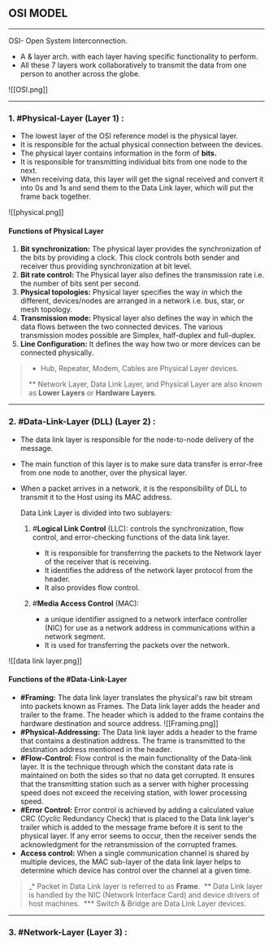 ## OSI MODEL
---
OSI- Open System Interconnection. 
- A & layer arch. with each layer having specific functionality to perform.
- All these 7 layers work collaboratively to transmit the data from one person to another across the globe.

![[OSI.png]]

---
### **1. #Physical-Layer (Layer 1) :**
- The lowest layer of the OSI reference model is the physical layer. 
- It is responsible for the actual physical connection between the devices. 
- The physical layer contains information in the form of **bits.**
- It is responsible for transmitting individual bits from one node to the next. 
- When receiving data, this layer will get the signal received and convert it into 0s and 1s and send them to the Data Link layer, which will put the frame back together.

![[physical.png]]

#### Functions of Physical Layer

1.  **Bit synchronization:** The physical layer provides the synchronization of the bits by providing a clock. This clock controls both sender and receiver thus providing synchronization at bit level.
2.  **Bit rate control:** The Physical layer also defines the transmission rate i.e. the number of bits sent per second.
3.   **Physical topologies:** Physical layer specifies the way in which the different, devices/nodes are arranged in a network i.e. bus, star, or mesh topology.
4.  **Transmission mode:** Physical layer also defines the way in which the data flows between the two connected devices. The various transmission modes possible are Simplex, half-duplex and full-duplex.
5. **Line Configuration:** It defines the way how two or more devices can be connected physically.



> * Hub, Repeater, Modem, Cables are Physical Layer devices. 
>
>** Network Layer, Data Link Layer, and Physical Layer are also known as **Lower Layers** or **Hardware Layers**.


---

### **2.  #Data-Link-Layer (DLL) (Layer 2) :**
- The data link layer is responsible for the node-to-node delivery of the message. 
- The main function of this layer is to make sure data transfer is error-free from one node to another, over the physical layer. 
- When a packet arrives in a network, it is the responsibility of DLL to transmit it to the Host using its MAC address.

	Data Link Layer is divided into two sublayers:  

	1.  #**Logical Link Control** (LLC):  controls the synchronization, flow control, and error-checking functions of the data link layer.
		-   It is responsible for transferring the packets to the Network layer of the receiver that is receiving.
		-   It identifies the address of the network layer protocol from the header.
		-   It also provides flow control.

	2.  #**Media Access Control** (MAC): 
		- a unique identifier assigned to a network interface controller (NIC) for use as a network address in communications within a network segment.
		-  It is used for transferring the packets over the network.

![[data link layer.png]]

#### Functions of the #Data-Link-Layer
-   **#Framing:** The data link layer translates the physical's raw bit stream into packets known as Frames. The Data link layer adds the header and trailer to the frame. The header which is added to the frame contains the hardware destination and source address.
		![[Framing.png]]
-   **#Physical-Addressing:** The Data link layer adds a header to the frame that contains a destination address. The frame is transmitted to the destination address mentioned in the header.
-  **#Flow-Control:** Flow control is the main functionality of the Data-link layer. It is the technique through which the constant data rate is maintained on both the sides so that no data get corrupted. It ensures that the transmitting station such as a server with higher processing speed does not exceed the receiving station, with lower processing speed.
- **#Error Control:** Error control is achieved by adding a calculated value CRC (Cyclic Redundancy Check) that is placed to the Data link layer's trailer which is added to the message frame before it is sent to the physical layer. If any error seems to occur, then the receiver sends the acknowledgment for the retransmission of the corrupted frames.
-  **Access control:** When a single communication channel is shared by multiple devices, the MAC sub-layer of the data link layer helps to determine which device has control over the channel at a given time.


>_* Packet in Data Link layer is referred to as **Frame**. 
 ** Data Link layer is handled by the NIC (Network Interface Card) and device drivers of host machines. 
*** Switch & Bridge are Data Link Layer devices.

---
### **3. #Network-Layer (Layer 3) :**
